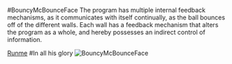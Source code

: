 #BouncyMcBounceFace
The program has multiple internal feedback mechanisms, as it communicates with itself continually, as the ball bounces off of the different walls. Each wall has a feedback mechanism that alters the program as a whole, and hereby possesses an indirect control of information.

[Runme](https://rawgit.com/GustneGustav/Rasmus-er-sej-og-flot/master/mini-ex4%20-%20Feedback/index.html)
#In all his glory
![BouncyMcBounceFace](https://rawgit.com/GustneGustav/Rasmus-er-sej-og-flot/master/mini-ex4%20-%20Feedback/Capture.PNG)
